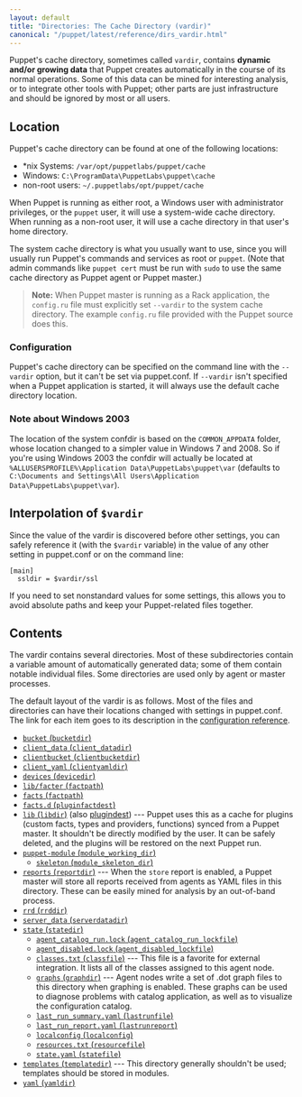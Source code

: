 ```yaml
---
layout: default
title: "Directories: The Cache Directory (vardir)"
canonical: "/puppet/latest/reference/dirs_vardir.html"
---
```


[confdir]: ./dirs_confdir.html
[config_ref]: /references/4.2.latest/configuration.html

Puppet's cache directory, sometimes called `vardir`, contains **dynamic and/or growing data** that Puppet creates automatically in the course of its normal operations. Some of this data can be mined for interesting analysis, or to integrate other tools with Puppet; other parts are just infrastructure and should be ignored by most or all users.

## Location

Puppet's cache directory can be found at one of the following locations:

* \*nix Systems: `/var/opt/puppetlabs/puppet/cache`
* Windows: `C:\ProgramData\PuppetLabs\puppet\cache`
* non-root users: `~/.puppetlabs/opt/puppet/cache`

When Puppet is running as either root, a Windows user with administrator privileges, or the `puppet` user, it will use a system-wide cache directory. When running as a non-root user, it will use a cache directory in that user's home directory.

The system cache directory is what you usually want to use, since you will usually run Puppet's commands and services as root or `puppet`. (Note that admin commands like `puppet cert` must be run with `sudo` to use the same cache directory as Puppet agent or Puppet master.)

> **Note:** When Puppet master is running as a Rack application, the `config.ru` file must explicitly set `--vardir` to the system cache directory. The example `config.ru` file provided with the Puppet source does this.

### Configuration

Puppet's cache directory can be specified on the command line with the `--vardir` option, but it can't be set via puppet.conf. If `--vardir` isn't specified when a Puppet application is started, it will always use the default cache directory location.

### Note about Windows 2003

The location of the system confdir is based on the `COMMON_APPDATA` folder, whose location changed to a simpler value in Windows 7 and 2008. So if you're using Windows 2003 the confdir will actually be located at `%ALLUSERSPROFILE%\Application Data\PuppetLabs\puppet\var` (defaults to `C:\Documents and Settings\All Users\Application Data\PuppetLabs\puppet\var`).

## Interpolation of `$vardir`

Since the value of the vardir is discovered before other settings, you can safely reference it (with the `$vardir` variable) in the value of any other setting in puppet.conf or on the command line:

    [main]
      ssldir = $vardir/ssl

If you need to set nonstandard values for some settings, this allows you to avoid absolute paths and keep your Puppet-related files together.


## Contents

The vardir contains several directories. Most of these subdirectories contain a variable amount of automatically generated data; some of them contain notable individual files. Some directories are used only by agent or master processes.

The default layout of the vardir is as follows. Most of the files and directories can have their locations changed with settings in puppet.conf. The link for each item goes to its description in the [configuration reference][config_ref].

* [`bucket` (`bucketdir`)][bucketdir]
* [`client_data` (`client_datadir`)][client_datadir]
* [`clientbucket` (`clientbucketdir`)][clientbucketdir]
* [`client_yaml` (`clientyamldir`)][clientyamldir]
* [`devices` (`devicedir`)][devicedir]
* [`lib/facter` (`factpath`)][factpath]
* [`facts` (`factpath`)][factpath]
* [`facts.d` (`pluginfactdest`)][pluginfactdest]
* [`lib` (`libdir`)][libdir] (also [plugindest][]) --- Puppet uses this as a cache for plugins (custom facts, types and providers, functions) synced from a Puppet master. It shouldn't be directly modified by the user. It can be safely deleted, and the plugins will be restored on the next Puppet run.
* [`puppet-module` (`module_working_dir`)][module_working_dir]
    * [`skeleton` (`module_skeleton_dir`)][module_skeleton_dir]
* [`reports` (`reportdir`)][reportdir] --- When the `store` report is enabled, a Puppet master will store all reports received from agents as YAML files in this directory. These can be easily mined for analysis by an out-of-band process.
* [`rrd` (`rrddir`)][rrddir]
* [`server_data` (`serverdatadir`)][serverdatadir]
* [`state` (`statedir`)][statedir]
    * [`agent_catalog_run.lock` (`agent_catalog_run_lockfile`)][agent_catalog_run_lockfile]
    * [`agent_disabled.lock` (`agent_disabled_lockfile`)][agent_disabled_lockfile]
    * [`classes.txt` (`classfile`)][classfile] --- This file is a favorite for external integration. It lists all of the classes assigned to this agent node.
    * [`graphs` (`graphdir`)][graphdir] --- Agent nodes write a set of .dot graph files to this directory when graphing is enabled. These graphs can be used to diagnose problems with catalog application, as well as to visualize the configuration catalog.
    * [`last_run_summary.yaml` (`lastrunfile`)][lastrunfile]
    * [`last_run_report.yaml` (`lastrunreport`)][lastrunreport]
    * [`localconfig` (`localconfig`)][localconfig]
    * [`resources.txt` (`resourcefile`)][resourcefile]
    * [`state.yaml` (`statefile`)][statefile]
* [`templates` (`templatedir`)][templatedir] --- This directory generally shouldn't be used; templates should be stored in modules.
* [`yaml` (`yamldir`)][yamldir]

[bucketdir]: /references/4.2.latest/configuration.html#bucketdir
[client_datadir]: /references/4.2.latest/configuration.html#clientdatadir
[clientbucketdir]: /references/4.2.latest/configuration.html#clientbucketdir
[clientyamldir]: /references/4.2.latest/configuration.html#clientyamldir
[devicedir]: /references/4.2.latest/configuration.html#devicedir
[factpath]: /references/4.2.latest/configuration.html#factpath
[pluginfactdest]: /references/4.2.latest/configuration.html#pluginfactdest
[libdir]: /references/4.2.latest/configuration.html#libdir
[plugindest]: /references/4.2.latest/configuration.html#plugindest
[module_working_dir]: /references/4.2.latest/configuration.html#moduleworkingdir
[module_skeleton_dir]: /references/4.2.latest/configuration.html#moduleskeletondir
[logdir]: /references/4.2.latest/configuration.html#logdir
[httplog]: /references/4.2.latest/configuration.html#httplog
[masterhttplog]: /references/4.2.latest/configuration.html#masterhttplog
[masterlog]: /references/4.2.latest/configuration.html#masterlog
[puppetdlog]: /references/4.2.latest/configuration.html#puppetdlog
[reportdir]: /references/4.2.latest/configuration.html#reportdir
[rrddir]: /references/4.2.latest/configuration.html#rrddir
[rundir]: /references/4.2.latest/configuration.html#rundir
[pidfile]: /references/4.2.latest/configuration.html#pidfile
[serverdatadir]: /references/4.2.latest/configuration.html#serverdatadir
[statedir]: /references/4.2.latest/configuration.html#statedir
[agent_catalog_run_lockfile]: /references/4.2.latest/configuration.html#agentcatalogrunlockfile
[agent_disabled_lockfile]: /references/4.2.latest/configuration.html#agentdisabledlockfile
[classfile]: /references/4.2.latest/configuration.html#classfile
[graphdir]: /references/4.2.latest/configuration.html#graphdir
[lastrunfile]: /references/4.2.latest/configuration.html#lastrunfile
[lastrunreport]: /references/4.2.latest/configuration.html#lastrunreport
[localconfig]: /references/4.2.latest/configuration.html#localconfig
[resourcefile]: /references/4.2.latest/configuration.html#resourcefile
[statefile]: /references/4.2.latest/configuration.html#statefile
[templatedir]: /references/4.2.latest/configuration.html#templatedir
[yamldir]: /references/4.2.latest/configuration.html#yamldir